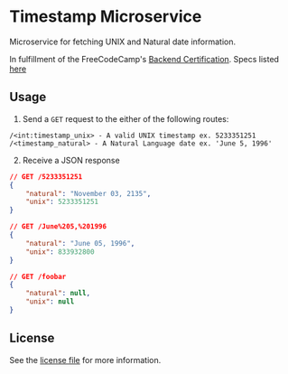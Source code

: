 # Timestamp Microservice

Microservice for fetching UNIX and Natural date information.

In fulfillment of the FreeCodeCamp's [Backend Certification](https://github.com/freeCodeCamp/freeCodeCamp#3-back-end-certification). Specs listed [here](https://www.freecodecamp.org/challenges/timestamp-microservice)

## Usage

1. Send a `GET` request to the either of the following routes:

```
/<int:timestamp_unix> - A valid UNIX timestamp ex. 5233351251
/<timestamp_natural> - A Natural Language date ex. 'June 5, 1996'
```

2. Receive a JSON response

```json
// GET /5233351251
{
    "natural": "November 03, 2135",
    "unix": 5233351251
}

// GET /June%205,%201996
{
    "natural": "June 05, 1996",
    "unix": 833932800
}

// GET /foobar
{
    "natural": null,
    "unix": null
}
```

## License

See the [license file](LICENSE) for more information.